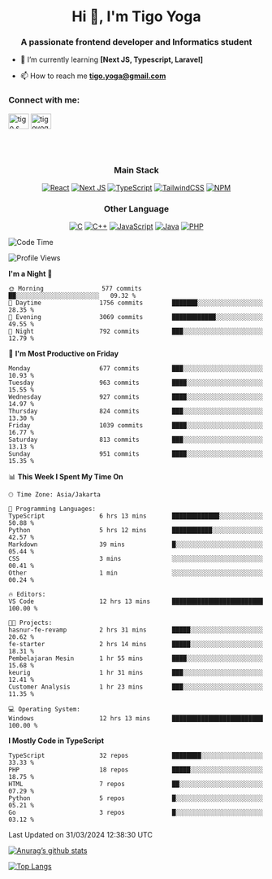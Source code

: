 <h1 align="center">Hi 👋, I'm Tigo Yoga</h1>
<h3 align="center">A passionate frontend developer and Informatics student</h3>

- 🌱 I’m currently learning **[Next JS, Typescript, Laravel]**

- 📫 How to reach me **tigo.yoga@gmail.com**

<h3 align="left">Connect with me:</h3>
<p align="left">
<a href="https://linkedin.com/in/tigo s yoga" target="blank"><img align="center" src="https://raw.githubusercontent.com/rahuldkjain/github-profile-readme-generator/master/src/images/icons/Social/linked-in-alt.svg" alt="tigo s yoga" height="30" width="40" /></a>
<a href="https://instagram.com/tigoyoga" target="blank"><img align="center" src="https://raw.githubusercontent.com/rahuldkjain/github-profile-readme-generator/master/src/images/icons/Social/instagram.svg" alt="tigoyoga" height="30" width="40" /></a>
</p>

<br/>
<br/>

<h3 align="center">Main Stack</h3>
<div align="center">
  
  <a href="">![React](https://img.shields.io/badge/react-%2320232a.svg?style=for-the-badge&logo=react&logoColor=%2361DAFB)</a>
  <a href="">![Next JS](https://img.shields.io/badge/Next-black?style=for-the-badge&logo=next.js&logoColor=white)</a>
   <a href="">![TypeScript](https://img.shields.io/badge/typescript-%23007ACC.svg?style=for-the-badge&logo=typescript&logoColor=white)</a>
  <a href="">![TailwindCSS](https://img.shields.io/badge/tailwindcss-%2338B2AC.svg?style=for-the-badge&logo=tailwind-css&logoColor=white)</a>
  <a href="">![NPM](https://img.shields.io/badge/NPM-%23000000.svg?style=for-the-badge&logo=npm&logoColor=white)</a>
</div>
<h3 align="center">Other Language</h3>
<div align="center">
  
  <a href="">![C](https://img.shields.io/badge/c-%2300599C.svg?style=for-the-badge&logo=c&logoColor=white)</a>
  <a href="">![C++](https://img.shields.io/badge/c++-%2300599C.svg?style=for-the-badge&logo=c%2B%2B&logoColor=white)</a>
  <a href="">![JavaScript](https://img.shields.io/badge/javascript-%23323330.svg?style=for-the-badge&logo=javascript&logoColor=%23F7DF1E)</a>
  <a href="">![Java](https://img.shields.io/badge/java-%23ED8B00.svg?style=for-the-badge&logo=java&logoColor=white)</a>
  <a href="">![PHP](https://img.shields.io/badge/php-%23777BB4.svg?style=for-the-badge&logo=php&logoColor=white)</a>
</div>

<!--START_SECTION:waka-->
![Code Time](http://img.shields.io/badge/Code%20Time-832%20hrs%2045%20mins-blue)

![Profile Views](http://img.shields.io/badge/Profile%20Views-4-blue)

**I'm a Night 🦉** 

```text
🌞 Morning                577 commits         ██░░░░░░░░░░░░░░░░░░░░░░░   09.32 % 
🌆 Daytime                1756 commits        ███████░░░░░░░░░░░░░░░░░░   28.35 % 
🌃 Evening                3069 commits        ████████████░░░░░░░░░░░░░   49.55 % 
🌙 Night                  792 commits         ███░░░░░░░░░░░░░░░░░░░░░░   12.79 % 
```
📅 **I'm Most Productive on Friday** 

```text
Monday                   677 commits         ███░░░░░░░░░░░░░░░░░░░░░░   10.93 % 
Tuesday                  963 commits         ████░░░░░░░░░░░░░░░░░░░░░   15.55 % 
Wednesday                927 commits         ████░░░░░░░░░░░░░░░░░░░░░   14.97 % 
Thursday                 824 commits         ███░░░░░░░░░░░░░░░░░░░░░░   13.30 % 
Friday                   1039 commits        ████░░░░░░░░░░░░░░░░░░░░░   16.77 % 
Saturday                 813 commits         ███░░░░░░░░░░░░░░░░░░░░░░   13.13 % 
Sunday                   951 commits         ████░░░░░░░░░░░░░░░░░░░░░   15.35 % 
```


📊 **This Week I Spent My Time On** 

```text
🕑︎ Time Zone: Asia/Jakarta

💬 Programming Languages: 
TypeScript               6 hrs 13 mins       █████████████░░░░░░░░░░░░   50.88 % 
Python                   5 hrs 12 mins       ███████████░░░░░░░░░░░░░░   42.57 % 
Markdown                 39 mins             █░░░░░░░░░░░░░░░░░░░░░░░░   05.44 % 
CSS                      3 mins              ░░░░░░░░░░░░░░░░░░░░░░░░░   00.41 % 
Other                    1 min               ░░░░░░░░░░░░░░░░░░░░░░░░░   00.24 % 

🔥 Editors: 
VS Code                  12 hrs 13 mins      █████████████████████████   100.00 % 

🐱‍💻 Projects: 
hasnur-fe-revamp         2 hrs 31 mins       █████░░░░░░░░░░░░░░░░░░░░   20.62 % 
fe-starter               2 hrs 14 mins       █████░░░░░░░░░░░░░░░░░░░░   18.31 % 
Pembelajaran Mesin       1 hr 55 mins        ████░░░░░░░░░░░░░░░░░░░░░   15.68 % 
keurig                   1 hr 31 mins        ███░░░░░░░░░░░░░░░░░░░░░░   12.41 % 
Customer Analysis        1 hr 23 mins        ███░░░░░░░░░░░░░░░░░░░░░░   11.35 % 

💻 Operating System: 
Windows                  12 hrs 13 mins      █████████████████████████   100.00 % 
```

**I Mostly Code in TypeScript** 

```text
TypeScript               32 repos            ████████░░░░░░░░░░░░░░░░░   33.33 % 
PHP                      18 repos            █████░░░░░░░░░░░░░░░░░░░░   18.75 % 
HTML                     7 repos             ██░░░░░░░░░░░░░░░░░░░░░░░   07.29 % 
Python                   5 repos             █░░░░░░░░░░░░░░░░░░░░░░░░   05.21 % 
Go                       3 repos             █░░░░░░░░░░░░░░░░░░░░░░░░   03.12 % 
```




 Last Updated on 31/03/2024 12:38:30 UTC
<!--END_SECTION:waka-->

[![Anurag’s github stats](https://github-readme-stats.vercel.app/api?username=tigoyoga)](https://github.com/tigoyoga)

[![Top Langs](https://github-readme-stats.vercel.app/api/top-langs/?username=tigoyoga&layout=compact)](https://github.com/tigoyoga)
